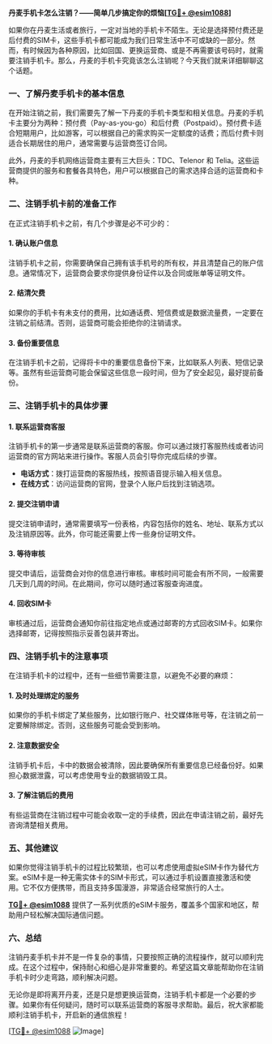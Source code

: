 **丹麦手机卡怎么注销？——简单几步搞定你的烦恼[[TG💪+ @esim1088](https://t.me/s/esim1088)]**

如果你在丹麦生活或者旅行，一定对当地的手机卡不陌生。无论是选择预付费还是后付费的SIM卡，这些手机卡都可能成为我们日常生活中不可或缺的一部分。然而，有时候因为各种原因，比如回国、更换运营商、或是不再需要该号码时，就需要注销手机卡。那么，丹麦的手机卡究竟该怎么注销呢？今天我们就来详细聊聊这个话题。

### 一、了解丹麦手机卡的基本信息

在开始注销之前，我们需要先了解一下丹麦的手机卡类型和相关信息。丹麦的手机卡主要分为两种：预付费（Pay-as-you-go）和后付费（Postpaid）。预付费卡适合短期用户，比如游客，可以根据自己的需求购买一定额度的话费；而后付费卡则适合长期居住的用户，通常需要与运营商签订合同。

此外，丹麦的手机网络运营商主要有三大巨头：TDC、Telenor 和 Telia。这些运营商提供的服务和套餐各具特色，用户可以根据自己的需求选择合适的运营商和卡种。

### 二、注销手机卡前的准备工作

在正式注销手机卡之前，有几个步骤是必不可少的：

#### 1. **确认账户信息**
   注销手机卡之前，你需要确保自己拥有该手机号的所有权，并且清楚自己的账户信息。通常情况下，运营商会要求你提供身份证件以及合同或账单等证明文件。

#### 2. **结清欠费**
   如果你的手机卡有未支付的费用，比如通话费、短信费或是数据流量费，一定要在注销之前结清。否则，运营商可能会拒绝你的注销请求。

#### 3. **备份重要信息**
   在注销手机卡之前，记得将卡中的重要信息备份下来，比如联系人列表、短信记录等。虽然有些运营商可能会保留这些信息一段时间，但为了安全起见，最好提前备份。

### 三、注销手机卡的具体步骤

#### 1. **联系运营商客服**
   注销手机卡的第一步通常是联系运营商的客服。你可以通过拨打客服热线或者访问运营商的官方网站来进行操作。客服人员会引导你完成后续的步骤。

   - **电话方式**：拨打运营商的客服热线，按照语音提示输入相关信息。
   - **在线方式**：访问运营商的官网，登录个人账户后找到注销选项。

#### 2. **提交注销申请**
   提交注销申请时，通常需要填写一份表格，内容包括你的姓名、地址、联系方式以及注销原因等。此外，你可能还需要上传一些身份证明文件。

#### 3. **等待审核**
   提交申请后，运营商会对你的信息进行审核。审核时间可能会有所不同，一般需要几天到几周的时间。在此期间，你可以随时通过客服查询进度。

#### 4. **回收SIM卡**
   审核通过后，运营商会通知你前往指定地点或通过邮寄的方式回收SIM卡。如果你选择邮寄，记得按照指示妥善包装并寄出。

### 四、注销手机卡的注意事项

在注销手机卡的过程中，还有一些细节需要注意，以避免不必要的麻烦：

#### 1. **及时处理绑定的服务**
   如果你的手机卡绑定了某些服务，比如银行账户、社交媒体账号等，在注销之前一定要解除绑定。否则，这些服务可能会受到影响。

#### 2. **注意数据安全**
   注销手机卡后，卡中的数据会被清除，因此要确保所有重要信息已经备份好。如果担心数据泄露，可以考虑使用专业的数据销毁工具。

#### 3. **了解注销后的费用**
   有些运营商在注销过程中可能会收取一定的手续费，因此在申请注销之前，最好先咨询清楚相关费用。

### 五、其他建议

如果你觉得注销手机卡的过程比较繁琐，也可以考虑使用虚拟eSIM卡作为替代方案。eSIM卡是一种无需实体卡的SIM卡形式，可以通过手机设置直接激活和使用。它不仅方便携带，而且支持多国漫游，非常适合经常旅行的人士。

**[TG💪+ @esim1088](https://t.me/s/esim1088)** 提供了一系列优质的eSIM卡服务，覆盖多个国家和地区，帮助用户轻松解决国际通信问题。

### 六、总结

注销丹麦手机卡并不是一件复杂的事情，只要按照正确的流程操作，就可以顺利完成。在这个过程中，保持耐心和细心是非常重要的。希望这篇文章能帮助你在注销手机卡时少走弯路，顺利解决问题。

无论你是即将离开丹麦，还是只是想更换运营商，注销手机卡都是一个必要的步骤。如果你有任何疑问，随时可以联系运营商的客服寻求帮助。最后，祝大家都能顺利注销手机卡，开启新的通信旅程！

[[TG💪+ @esim1088](https://t.me/s/esim1088) ![Image](https://i.postimg.cc/4NQfJmqS/Snipaste-2025-05-13-00-14-12.png)]
